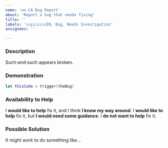 ```yaml
---
name: 'en-CA Bug Report'
about: 'Report a bug that needs fixing'
title: ''
labels: '🇬🇧🇺🇸🇨🇦EN, Bug, Needs Investigation'
assignees: ''

---
```


<!--
 Reminder:
 Have you searched to see if a related issue exists already?
 If one exists, please add your information there instead.
 -->

### Description

Such‐and‐such appears broken.

### Demonstration

```swift
let thisCode = trigger(theBug)
```

<!-- Or provide a link to a demonstration elsewhere. -->

### Availability to Help

<!-- Keep only one of the following lines. -->
I **would like to help** fix it, and I think **I know my way around**.
I **would like to help** fix it, but **I would need some guidance**.
I **do not want to help** fix it.

### Possible Solution

It might work to do something like...
